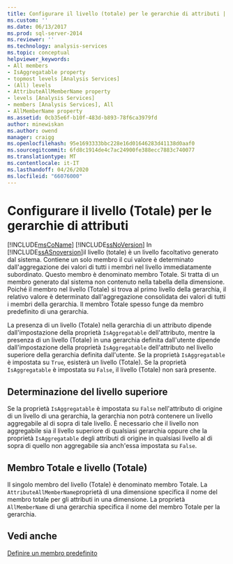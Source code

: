 ```yaml
---
title: Configurare il livello (totale) per le gerarchie di attributi | Microsoft Docs
ms.custom: ''
ms.date: 06/13/2017
ms.prod: sql-server-2014
ms.reviewer: ''
ms.technology: analysis-services
ms.topic: conceptual
helpviewer_keywords:
- All members
- IsAggregatable property
- topmost levels [Analysis Services]
- (All) levels
- AttributeAllMemberName property
- levels [Analysis Services]
- members [Analysis Services], All
- AllMemberName property
ms.assetid: 0cb35e6f-b10f-483d-b893-78f6ca3979fd
author: minewiskan
ms.author: owend
manager: craigg
ms.openlocfilehash: 95e1693333bbc228e16d01646283d41138d0aaf0
ms.sourcegitcommit: 6fd8c1914de4c7ac24900fe388ecc7883c740077
ms.translationtype: MT
ms.contentlocale: it-IT
ms.lasthandoff: 04/26/2020
ms.locfileid: "66076000"
---
```

# <a name="configure-the-all-level-for-attribute-hierarchies"></a>Configurare il livello (Totale) per le gerarchie di attributi
  [!INCLUDE[msCoName](../../includes/msconame-md.md)] [!INCLUDE[ssNoVersion](../../includes/ssnoversion-md.md)] In [!INCLUDE[ssASnoversion](../../includes/ssasnoversion-md.md)]il livello (totale) è un livello facoltativo generato dal sistema. Contiene un solo membro il cui valore è determinato dall'aggregazione dei valori di tutti i membri nel livello immediatamente subordinato. Questo membro è denominato membro Totale. Si tratta di un membro generato dal sistema non contenuto nella tabella della dimensione. Poiché il membro nel livello (Totale) si trova al primo livello della gerarchia, il relativo valore è determinato dall'aggregazione consolidata dei valori di tutti i membri della gerarchia. Il membro Totale spesso funge da membro predefinito di una gerarchia.  
  
 La presenza di un livello (Totale) nella gerarchia di un attributo dipende dall'impostazione della proprietà `IsAggregatable` dell'attributo, mentre la presenza di un livello (Totale) in una gerarchia definita dall'utente dipende dall'impostazione della proprietà `IsAggregatable` dell'attributo nel livello superiore della gerarchia definita dall'utente. Se la proprietà `IsAggregatable` è impostata su `True`, esisterà un livello (Totale). Se la proprietà `IsAggregatable` è impostata su `False`, il livello (Totale) non sarà presente.  
  
## <a name="establishing-the-topmost-level"></a>Determinazione del livello superiore  
 Se la proprietà `IsAggregatable` è impostata su `False` nell'attributo di origine di un livello di una gerarchia, la gerarchia non potrà contenere un livello aggregabile al di sopra di tale livello. È necessario che il livello non aggregabile sia il livello superiore di qualsiasi gerarchia oppure che la proprietà `IsAggregatable` degli attributi di origine in qualsiasi livello al di sopra di quello non aggregabile sia anch'essa impostata su `False`.  
  
## <a name="all-member-and-all-level"></a>Membro Totale e livello (Totale)  
 Il singolo membro del livello (Totale) è denominato membro Totale. La `AttributeAllMemberName`proprietà di una dimensione specifica il nome del membro totale per gli attributi in una dimensione. La proprietà `AllMemberName` di una gerarchia specifica il nome del membro Totale per la gerarchia.  
  
## <a name="see-also"></a>Vedi anche  
 [Definire un membro predefinito](attribute-properties-define-a-default-member.md)  
  
  

